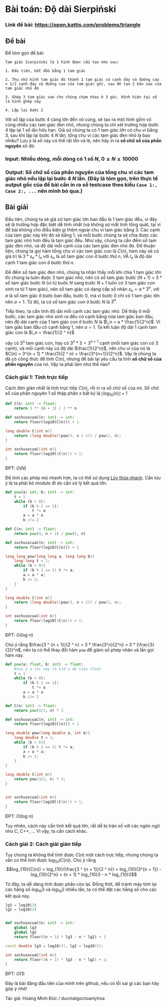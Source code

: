 
# Bài toán: Độ dài Sierpiński

### Link đề bài: https://open.kattis.com/problems/triangle

## Đề bài


Để tóm gọn đề bài:  
```
Tam giác Sierpiński là 1 hình được cấu tạo như sau:  
  
1. Đầu tiên, bắt đầu bằng 1 tam giác  
  
2. Thu nhỏ hình tam giác đó thành 1 tam giác có cạnh đáy và đường cao = 1/2 cạnh đáy và đường cao của tam giác gốc, sau đó tạo 2 bản sao của tam giác nhỏ đó  
  
3. Ghép 3 tam giác sao cho chúng chạm nhau ở 3 góc. Hình hiện tại sẽ là hình ghép này  
  
4. Lặp lại bước 2    
```
Với số lặp của bước 4 càng lớn đến vô cùng, sẽ tạo ra một hình gồm vô cùng nhiều các tam giác đen nhỏ, nhưng chúng ta chỉ xét trường hợp bước 4 lặp lại 1 số lần hữu hạn. Giả sử chúng ta có 1 tam giác lớn có chu vi bằng 3, sau khi lặp lại bước 4 $N$ lần, tổng chu vi các tam giác đen nhỏ là bao nhiêu? Lưu ý là số này có thể rất lớn và lẻ, nên hãy in ra **số chữ số của phần nguyên** số đó.  

### Input: Nhiều dòng, mỗi dòng có 1 số $N$, $0 \leq N \leq 10000$

### Output: Số chữ số của phần nguyên của tổng chu vi các tam giác nhỏ nếu lặp lại bước 4 $N$ lần. (Đây là tóm gọn, trên thực tế output gốc của đề bài cần in ra số testcase theo kiểu ```Case 1:, Case 2:, ...``` nên mình bỏ qua.)


  
## Bài giải  
  
Đầu tiên, chúng ta sẽ giả sử tam giác lớn ban đầu là 1 tam giác đều, vì đây sẽ là trường hợp đặc biệt dễ tính nhất (và không sợ mất tính tổng quát, tại vì đề bài không cho điều kiện gì thêm ngoài chu vi tam giác bằng $3$. Các cạnh của tam giác này khi đó sẽ bằng $1$, và mỗi bước chúng ta sẽ chia được các tam giác nhỏ hơn đều là tam giác đều. Như vậy, chúng ta cần đếm số tam giác đen nhỏ, và độ dài mỗi cạnh của các tam giác đen nhỏ đó. Để thuận tiện, chúng ta gọi hàm tổng chu vi các tam giác con là $C(n)$, hàm này sẽ có giá trị là $3 * s_n * l_n$ với $s_n$ là số tam giác con ở bước thứ $n$, VÀ $l_n$ là độ dài cạnh 1 tam giác con ở bước thứ $n$.
  
Để đếm số tam giác đen nhỏ, chúng ta nhận thấy mỗi khi chia 1 tam giác lớn thì chúng ta luôn được 3 tam giác nhỏ, nên có số tam giác bước $(N + 1)$ = $3$ * số tam giác bước $N$ (vì từ bước $N$ sang bước $N + 1$ luôn có 3 tam giác con sinh ra từ 1 tam giác), nên số tam giác có dạng cấp số nhân $s_n = a * 3^n$, với $a$ là số tam giác ở bước ban đầu, bước 0, mà vì bước 0 chỉ có 1 tam giác lớn nên $a = 1$. Từ đó, ta có số tam giác con ở bước $N$ là $3^n$.
  
Tiếp theo, ta cần tính độ dài mỗi cạnh các tam giác nhỏ. Dễ thấy ở mỗi bước, các tam giác nhỏ sinh ra đều có cạnh bằng nửa tam giác ban đầu, nên độ dài cạnh của 1 tam giác con ở bước $N$ là $l_n = a * \frac{1}{2^n}$. Vì tam giác ban đầu có cạnh bằng 1, nên $a = 1$. Ta kết luận độ dài 1 cạnh tam giác con là $l_n = \frac{1}{2 ^ n}$
  
vậy có $3^n$ tam giác con, hay có $3 ^ n * 3 = 3^{n+1}$ cạnh (mỗi tam giác con có 3 cạnh), và mỗi cạnh này có độ dài $\frac{1}{2^n}$, nên chu vi của nó là $C(n) = 3^{n + 1} * \frac{1}{2 ^ n} = \frac{3^{n+1}}{2^n}$. Vậy là chúng ta đã có công thức để tính $C(n)$, nhưng đề bài lại yêu cầu ta tính **số chữ số của phần nguyên** của nó. Vậy ta phải làm như thế nào?

### Cách giải 1: Tính trực tiếp

Cách đơn giản nhất là tính trực tiếp $C(n)$, rồi in ra số chữ số của nó. Số chữ số của phần nguyên 1 số thập phân $x$ bất kỳ là $\lfloor log_{10}(x) \rfloor + 1$ 

```python
def C(n: int) -> float:
	return 3 ** (n + 1) / 2 ** n

def sochusocuaC(n: int) -> int:
	return floor(log10(C(n))) + 1
```

```cpp
long double C(int n){
	return (long double)(pow(3, n + 1)) / pow(2, n);
}

int sochusocuaC(int n){
	return floor(log10l(C(n))) + 1;
}
```
ĐPT: $O(N)$

Để tính các phép mũ nhanh hơn, ta có thể sử dụng [Lũy thừa nhanh](https://hackmd.io/@DeMen100ms/DeMenBlog3). Cần lưu ý là ta phải bỏ modulo đi do cần xử lý kết quả lớn.

```python
def pow(a: int, b: int) -> int:
	t = 1
	while (b > 0):
		if (b % 2 == 1):
			t *= a
		a = a * a
		b //= 2

def C(n: int) -> float:
	return pow(3, n + 1) / pow(2, n)

def sochusocuaC(n: int) -> int:
	return floor(log10(C(n))) + 1
```

```cpp
long long pow(long long a, long long b){
	long long t = 1;
	while (b > 0){
		if (b % 2 == 1) t *= a;
		a = a * a;
		b /= 2;
	}
}

long double C(int n){
	return (long double)(pow(3, n + 1)) / pow(2, n);
}

int sochusocuaC(int n){
	return floor(log10l(C(n))) + 1;
}
```

ĐPT: $O(log \ {n})$

Chú ý rằng $\frac{3 ^ {n + 1}}{2 ^ n} = 3 * \frac{3^n}{2^n} = 3 * (\frac{3}{2})^n$, nên ta có thể thay đổi hàm `pow` để giảm số phép nhân và lần gọi hàm này.

```python
def pow(a: float, b: int) -> float:
	#lưu ý a lúc này là kiểu dữ liệu float
	t = 1
	while (b > 0):
		if (b % 2 == 1):
			t *= a
		a = a * a
		b //= 2

def C(n: int) -> float:
	return pow(3/2, n) * 3

def sochusocuaC(n: int) -> int:
	return floor(log10(C(n))) + 1
``` 
```cpp
long double pow(long double a, int b){
	long double t = 1;
	while (b > 0){
		if (b % 2 == 1) t *= a;
		a = a * a;
		b /= 2;
	}
}

long double C(int n){
	return pow(3/2, n) * 3;
}


int sochusocuaC(int n){
	return floor(log10l(C(n))) + 1;
}
```


ĐPT: $O(log \ n)$

Tuy nhiên, cách này cần tính kết quả lớn, rất dễ bị tràn số với các ngôn ngữ như C, C++, ... Vì vậy, ta cần cách khác.

### Cách giải 2: Cách giải gián tiếp

Tuy chúng ta không thể tính được $C(n)$ một cách trực tiếp, nhưng chúng ta vẫn có thể tính được  $log_{10}(C(n))$. Chú ý rằng $$log_{10}{C(n)} = log_{10}{\frac{3 ^ {n + 1}}{2 ^ n}} = log_{10}{3^{n + 1}} - log_{10}{2^n} = (n + 1) * log_{10}3 - n * log_{10}2$$

Từ đây, ta dễ dàng tính được phần còn lại. Đồng thời, để tránh máy tính lại các hằng số $log_{10}{3}$ và $log_{10}{2}$ nhiều lần, ta có thể đặt các hằng số cho các kết quả này.
```python
lg3 = log10(3)
lg2 = log10(2)


def sochusocuaC(n: int) -> int:
	global lg3
	global lg2
	return floor((n + 1) * lg3 - n * lg2) + 1
```

```cpp
const double lg3 = log10(3), lg2 = log10(2);

int sochusocuaC(int n){
	return floor((n + 1) * lg3 - n * lg2) + 1;
}
```

ĐPT: $O(1)$

Đây là bài đăng đầu tiên của mình trên github, nếu có lỗi sai gì các bạn hãy góp ý nhé!

Tác giả: Hoàng Minh Đức / ducmatgoctoanlyhoa
 
